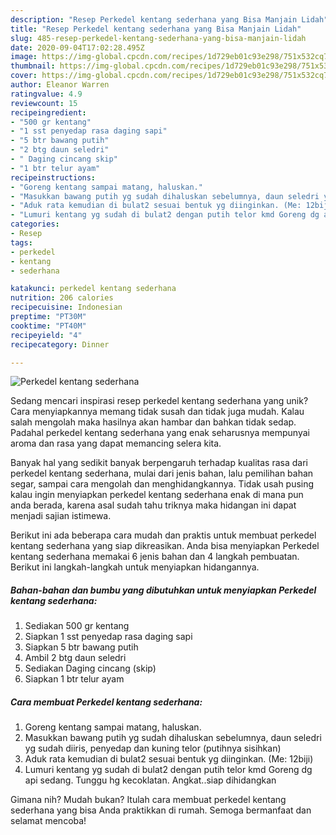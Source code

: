 ```yaml
---
description: "Resep Perkedel kentang sederhana yang Bisa Manjain Lidah"
title: "Resep Perkedel kentang sederhana yang Bisa Manjain Lidah"
slug: 485-resep-perkedel-kentang-sederhana-yang-bisa-manjain-lidah
date: 2020-09-04T17:02:28.495Z
image: https://img-global.cpcdn.com/recipes/1d729eb01c93e298/751x532cq70/perkedel-kentang-sederhana-foto-resep-utama.jpg
thumbnail: https://img-global.cpcdn.com/recipes/1d729eb01c93e298/751x532cq70/perkedel-kentang-sederhana-foto-resep-utama.jpg
cover: https://img-global.cpcdn.com/recipes/1d729eb01c93e298/751x532cq70/perkedel-kentang-sederhana-foto-resep-utama.jpg
author: Eleanor Warren
ratingvalue: 4.9
reviewcount: 15
recipeingredient:
- "500 gr kentang"
- "1 sst penyedap rasa daging sapi"
- "5 btr bawang putih"
- "2 btg daun seledri"
- " Daging cincang skip"
- "1 btr telur ayam"
recipeinstructions:
- "Goreng kentang sampai matang, haluskan."
- "Masukkan bawang putih yg sudah dihaluskan sebelumnya, daun seledri yg sudah diiris, penyedap dan kuning telor (putihnya sisihkan)"
- "Aduk rata kemudian di bulat2 sesuai bentuk yg diinginkan. (Me: 12biji)"
- "Lumuri kentang yg sudah di bulat2 dengan putih telor kmd Goreng dg api sedang. Tunggu hg kecoklatan. Angkat..siap dihidangkan"
categories:
- Resep
tags:
- perkedel
- kentang
- sederhana

katakunci: perkedel kentang sederhana 
nutrition: 206 calories
recipecuisine: Indonesian
preptime: "PT30M"
cooktime: "PT40M"
recipeyield: "4"
recipecategory: Dinner

---
```



![Perkedel kentang sederhana](https://img-global.cpcdn.com/recipes/1d729eb01c93e298/751x532cq70/perkedel-kentang-sederhana-foto-resep-utama.jpg)

Sedang mencari inspirasi resep perkedel kentang sederhana yang unik? Cara menyiapkannya memang tidak susah dan tidak juga mudah. Kalau salah mengolah maka hasilnya akan hambar dan bahkan tidak sedap. Padahal perkedel kentang sederhana yang enak seharusnya mempunyai aroma dan rasa yang dapat memancing selera kita.

Banyak hal yang sedikit banyak berpengaruh terhadap kualitas rasa dari perkedel kentang sederhana, mulai dari jenis bahan, lalu pemilihan bahan segar, sampai cara mengolah dan menghidangkannya. Tidak usah pusing kalau ingin menyiapkan perkedel kentang sederhana enak di mana pun anda berada, karena asal sudah tahu triknya maka hidangan ini dapat menjadi sajian istimewa.




Berikut ini ada beberapa cara mudah dan praktis untuk membuat perkedel kentang sederhana yang siap dikreasikan. Anda bisa menyiapkan Perkedel kentang sederhana memakai 6 jenis bahan dan 4 langkah pembuatan. Berikut ini langkah-langkah untuk menyiapkan hidangannya.

<!--inarticleads1-->

##### Bahan-bahan dan bumbu yang dibutuhkan untuk menyiapkan Perkedel kentang sederhana:

1. Sediakan 500 gr kentang
1. Siapkan 1 sst penyedap rasa daging sapi
1. Siapkan 5 btr bawang putih
1. Ambil 2 btg daun seledri
1. Sediakan  Daging cincang (skip)
1. Siapkan 1 btr telur ayam




<!--inarticleads2-->

##### Cara membuat Perkedel kentang sederhana:

1. Goreng kentang sampai matang, haluskan.
1. Masukkan bawang putih yg sudah dihaluskan sebelumnya, daun seledri yg sudah diiris, penyedap dan kuning telor (putihnya sisihkan)
1. Aduk rata kemudian di bulat2 sesuai bentuk yg diinginkan. (Me: 12biji)
1. Lumuri kentang yg sudah di bulat2 dengan putih telor kmd Goreng dg api sedang. Tunggu hg kecoklatan. Angkat..siap dihidangkan




Gimana nih? Mudah bukan? Itulah cara membuat perkedel kentang sederhana yang bisa Anda praktikkan di rumah. Semoga bermanfaat dan selamat mencoba!
